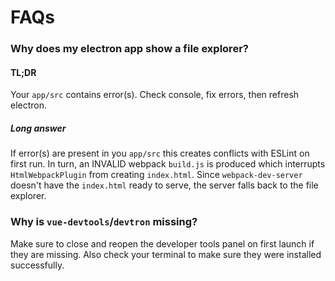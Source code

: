 # FAQs

### Why does my electron app show a file explorer?

#### TL;DR
Your `app/src` contains error(s). Check console, fix errors, then refresh electron.
##### Long answer
 If error(s) are present in you `app/src` this creates conflicts with ESLint on first run. In turn, an INVALID webpack `build.js` is produced which interrupts `HtmlWebpackPlugin` from creating `index.html`. Since `webpack-dev-server` doesn't have the `index.html` ready to serve, the server falls back to the file explorer.
 
### Why is `vue-devtools`/`devtron` missing?
Make sure to close and reopen the developer tools panel on first launch if they are missing. Also check your terminal to make sure they were installed successfully.
